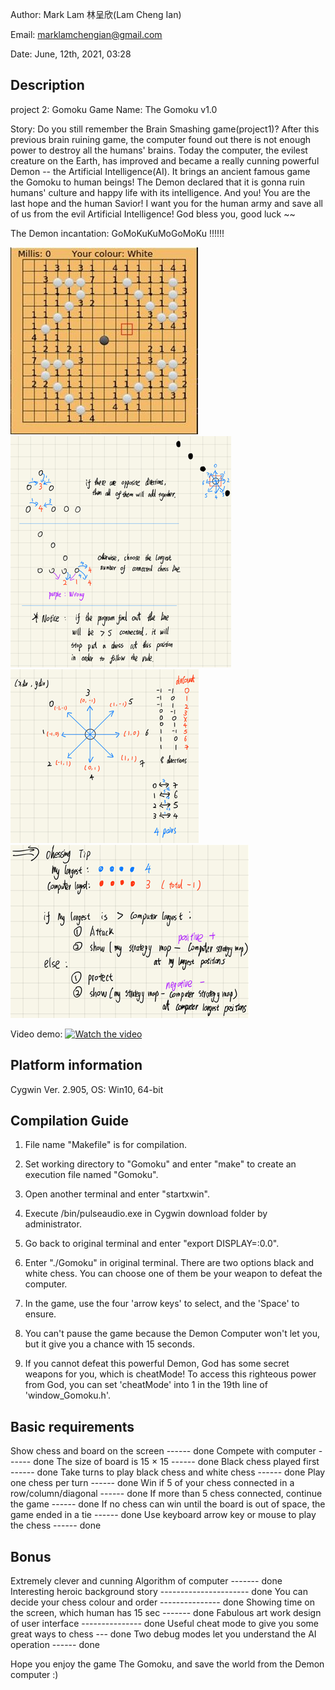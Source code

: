 Author: Mark Lam 林呈欣(Lam Cheng Ian)

Email: marklamchengian@gmail.com

Date: June, 12th, 2021, 03:28


Description
------------
project 2: Gomoku
Game Name: The Gomoku v1.0

Story: Do you still remember the Brain Smashing game(project1)? After this previous brain ruining game, the computer found out there is not enough power to destroy all the humans' brains.
    Today the computer, the evilest creature on the Earth, has improved and became a really cunning powerful Demon -- the Artificial Intelligence(AI).
    It brings an ancient famous game the Gomoku to human beings! The Demon declared that it is gonna ruin humans' culture and happy life with its intelligence.
    And you! You are the last hope and the human Savior! I want you for the human army and save all of us from the evil Artificial Intelligence!
    God bless you, good luck ~~

The Demon incantation: GoMoKuKuMoGoMoKu !!!!!!

![alt text](Planner.jpg)
![alt text](Note1.png) ![alt text](Note2.png) ![alt text](Note3.png)

Video demo:
[![Watch the video](https://img.youtube.com/vi/xv8OzeibTxo/0.jpg)](https://www.youtube.com/watch?v=xv8OzeibTxo)

Platform information
---------------------
Cygwin Ver. 2.905, OS: Win10, 64-bit


Compilation Guide
------------------
1. File name "Makefile" is for compilation.
2. Set working directory to "Gomoku" and enter "make" to create an execution file named "Gomoku".
3. Open another terminal and enter "startxwin".
4. Execute /bin/pulseaudio.exe in Cygwin download folder by administrator.
5. Go back to original terminal and enter "export DISPLAY=:0.0".
6. Enter "./Gomoku" in original terminal. There are two options black and white chess. You can choose one of them be your weapon to defeat the computer.

7. In the game, use the four 'arrow keys' to select, and the 'Space' to ensure.
8. You can't pause the game because the Demon Computer won't let you, but it give you a chance with 15 seconds.
9. If you cannot defeat this powerful Demon, God has some secret weapons for you, which is cheatMode!
    To access this righteous power from God, you can set 'cheatMode' into 1 in the 19th line of 'window_Gomoku.h'.



Basic requirements
------------------
Show chess and board on the screen ------ done
Compete with computer ------ done
The size of board is 15 × 15 ------ done
Black chess played first ------ done
Take turns to play black chess and white chess ------ done
Play one chess per turn ------ done
Win if 5 of your chess connected in a row/column/diagonal ------ done
If more than 5 chess connected, continue the game ------ done
If no chess can win until the board is out of space, the game ended in a tie ------ done
Use keyboard arrow key or mouse to play the chess ------ done


Bonus
------
Extremely clever and cunning Algorithm of computer ------- done
Interesting heroic background story ---------------------- done
You can decide your chess colour and order --------------- done
Showing time on the screen, which human has 15 sec ------- done
Fabulous art work design of user interface --------------- done
Useful cheat mode to give you some great ways to chess --- done
Two debug modes let you understand the AI operation ------ done

Hope you enjoy the game The Gomoku, and save the world from the Demon computer :)
